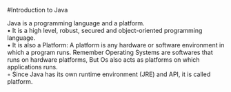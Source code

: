 #Introduction to Java

Java is a programming language and a platform.  
• It is a high level, robust, secured and object-oriented programming language.  
• It is also a Platform: A platform is any hardware or software environment in which a program
runs. Remember Operating Systems are softwares that runs on hardware platforms, But Os also
acts as platforms on which applications runs.  
◦ Since Java has its own runtime environment (JRE) and API, it is called platform.  

